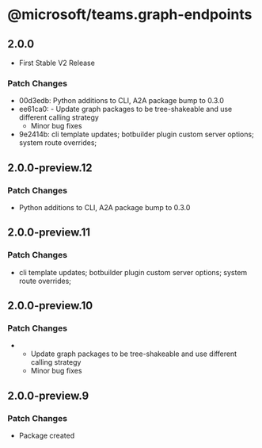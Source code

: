 # @microsoft/teams.graph-endpoints

## 2.0.0

- First Stable V2 Release

### Patch Changes

- 00d3edb: Python additions to CLI, A2A package bump to 0.3.0
- ee61ca0: - Update graph packages to be tree-shakeable and use different calling strategy
  - Minor bug fixes
- 9e2414b: cli template updates; botbuilder plugin custom server options; system route overrides;

## 2.0.0-preview.12

### Patch Changes

- Python additions to CLI, A2A package bump to 0.3.0

## 2.0.0-preview.11

### Patch Changes

- cli template updates; botbuilder plugin custom server options; system route overrides;

## 2.0.0-preview.10

### Patch Changes

- - Update graph packages to be tree-shakeable and use different calling strategy
  - Minor bug fixes

## 2.0.0-preview.9

### Patch Changes

- Package created
